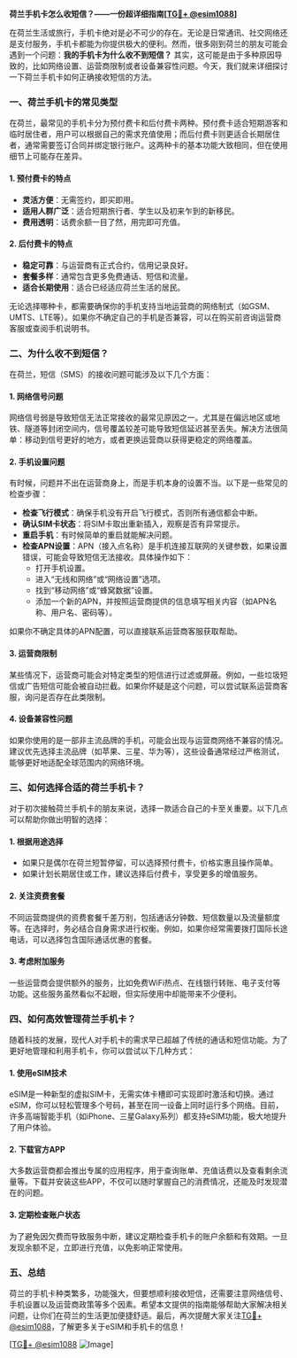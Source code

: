 **荷兰手机卡怎么收短信？——一份超详细指南[[TG💪+ @esim1088](https://t.me/s/esim1088)]**

在荷兰生活或旅行，手机卡绝对是必不可少的存在。无论是日常通讯、社交网络还是支付服务，手机卡都能为你提供极大的便利。然而，很多刚到荷兰的朋友可能会遇到一个问题：**我的手机卡为什么收不到短信？** 其实，这可能是由于多种原因导致的，比如网络设置、运营商限制或者设备兼容性问题。今天，我们就来详细探讨一下荷兰手机卡如何正确接收短信的方法。

### **一、荷兰手机卡的常见类型**

在荷兰，最常见的手机卡分为预付费卡和后付费卡两种。预付费卡适合短期游客和临时居住者，用户可以根据自己的需求充值使用；而后付费卡则更适合长期居住者，通常需要签订合同并绑定银行账户。这两种卡的基本功能大致相同，但在使用细节上可能存在差异。

#### **1. 预付费卡的特点**
- **灵活方便**：无需签约，即买即用。
- **适用人群广泛**：适合短期旅行者、学生以及初来乍到的新移民。
- **费用透明**：话费余额一目了然，用完即可充值。

#### **2. 后付费卡的特点**
- **稳定可靠**：与运营商有正式合约，信用记录良好。
- **套餐多样**：通常包含更多免费通话、短信和流量。
- **适合长期使用**：适合已经适应荷兰生活的居民。

无论选择哪种卡，都需要确保你的手机支持当地运营商的网络制式（如GSM、UMTS、LTE等）。如果你不确定自己的手机是否兼容，可以在购买前咨询运营商客服或查阅手机说明书。

### **二、为什么收不到短信？**

在荷兰，短信（SMS）的接收问题可能涉及以下几个方面：

#### **1. 网络信号问题**
网络信号弱是导致短信无法正常接收的最常见原因之一。尤其是在偏远地区或地铁、隧道等封闭空间内，信号覆盖较差可能导致短信延迟甚至丢失。解决方法很简单：移动到信号更好的地方，或者更换运营商以获得更稳定的网络覆盖。

#### **2. 手机设置问题**
有时候，问题并不出在运营商身上，而是手机本身的设置不当。以下是一些常见的检查步骤：
- **检查飞行模式**：确保手机没有开启飞行模式，否则所有通信都会中断。
- **确认SIM卡状态**：将SIM卡取出重新插入，观察是否有异常提示。
- **重启手机**：有时候简单的重启就能解决问题。
- **检查APN设置**：APN（接入点名称）是手机连接互联网的关键参数，如果设置错误，可能会导致短信无法接收。具体操作如下：
  - 打开手机设置。
  - 进入“无线和网络”或“网络设置”选项。
  - 找到“移动网络”或“蜂窝数据”设置。
  - 添加一个新的APN，并按照运营商提供的信息填写相关内容（如APN名称、用户名、密码等）。

如果你不确定具体的APN配置，可以直接联系运营商客服获取帮助。

#### **3. 运营商限制**
某些情况下，运营商可能会对特定类型的短信进行过滤或屏蔽。例如，一些垃圾短信或广告短信可能会被自动拦截。如果你怀疑是这个问题，可以尝试联系运营商客服，询问是否存在此类限制。

#### **4. 设备兼容性问题**
如果你使用的是一部非主流品牌的手机，可能会出现与运营商网络不兼容的情况。建议优先选择主流品牌（如苹果、三星、华为等），这些设备通常经过严格测试，能够更好地适配全球范围内的网络环境。

### **三、如何选择合适的荷兰手机卡？**

对于初次接触荷兰手机卡的朋友来说，选择一款适合自己的卡至关重要。以下几点可以帮助你做出明智的选择：

#### **1. 根据用途选择**
- 如果只是偶尔在荷兰短暂停留，可以选择预付费卡，价格实惠且操作简单。
- 如果计划长期居住或工作，建议选择后付费卡，享受更多的增值服务。

#### **2. 关注资费套餐**
不同运营商提供的资费套餐千差万别，包括通话分钟数、短信数量以及流量额度等。在选择时，务必结合自身需求进行权衡。例如，如果你经常需要拨打国际长途电话，可以选择包含国际通话优惠的套餐。

#### **3. 考虑附加服务**
一些运营商会提供额外的服务，比如免费WiFi热点、在线银行转账、电子支付等功能。这些服务虽然看似不起眼，但实际使用中却能带来不少便利。

### **四、如何高效管理荷兰手机卡？**

随着科技的发展，现代人对手机卡的需求早已超越了传统的通话和短信功能。为了更好地管理和利用手机卡，你可以尝试以下几种方式：

#### **1. 使用eSIM技术**
eSIM是一种新型的虚拟SIM卡，无需实体卡槽即可实现即时激活和切换。通过eSIM，你可以轻松管理多个号码，甚至在同一设备上同时运行多个网络。目前，许多高端智能手机（如iPhone、三星Galaxy系列）都支持eSIM功能，极大地提升了用户体验。

#### **2. 下载官方APP**
大多数运营商都会推出专属的应用程序，用于查询账单、充值话费以及查看剩余流量等。下载并安装这些APP，不仅可以随时掌握自己的消费情况，还能及时发现潜在的问题。

#### **3. 定期检查账户状态**
为了避免因欠费而导致服务中断，建议定期检查手机卡的账户余额和有效期。一旦发现余额不足，立即进行充值，以免影响正常使用。

### **五、总结**

荷兰的手机卡种类繁多，功能强大，但要想顺利接收短信，还需要注意网络信号、手机设置以及运营商政策等多个因素。希望本文提供的指南能够帮助大家解决相关问题，让你们在荷兰的生活更加便捷舒适。最后，再次提醒大家关注[TG💪+ @esim1088](https://t.me/s/esim1088)，了解更多关于eSIM和手机卡的信息！

[[TG💪+ @esim1088](https://t.me/s/esim1088) ![Image](https://i.postimg.cc/4NQfJmqS/Snipaste-2025-05-13-00-14-12.png)]